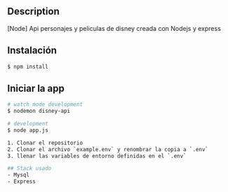 
## Description

[Node] Api personajes y peliculas de disney creada con Nodejs y express

## Instalación

```bash
$ npm install
```

## Iniciar la app

```bash
# watch mode development
$ nodemon disney-api

# development
$ node app.js

1. Clonar el repositorio
2. Clonar el archivo `example.env` y renombrar la copia a `.env`
3. llenar las variables de entorno definidas en el `.env`

## Stack usado
- Mysql
- Express